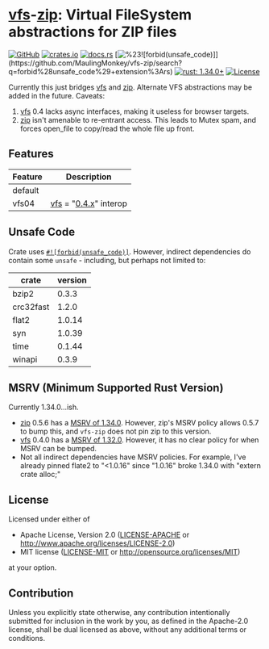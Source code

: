 # [vfs]-[zip]: Virtual FileSystem abstractions for ZIP files

<!-- [![Build status](https://ci.appveyor.com/api/projects/status/nyvlrelifcyjc1l1?svg=true)](https://ci.appveyor.com/project/MaulingMonkey/vfs-zip) -->
[![GitHub](https://img.shields.io/github/stars/MaulingMonkey/vfs-zip.svg?label=GitHub&style=social)](https://github.com/MaulingMonkey/vfs-zip)
[![crates.io](https://img.shields.io/crates/v/vfs-zip.svg)](https://crates.io/crates/vfs-zip)
[![docs.rs](https://docs.rs/vfs-zip/badge.svg)](https://docs.rs/vfs-zip)
[![%23![forbid(unsafe_code)]](https://img.shields.io/github/search/MaulingMonkey/vfs-zip/unsafe%2bextension%3Ars?color=green&label=%23![forbid(unsafe_code)])](https://github.com/MaulingMonkey/vfs-zip/search?q=forbid%28unsafe_code%29+extension%3Ars)
[![rust: 1.34.0+](https://img.shields.io/badge/rust-1.34.0%2B-yellow.svg)](https://gist.github.com/MaulingMonkey/c81a9f18811079f19326dac4daa5a359#minimum-supported-rust-versions-msrv)
[![License](https://img.shields.io/crates/l/vfs-zip.svg)](https://github.com/MaulingMonkey/vfs-zip)
<!-- [![dependency status](https://deps.rs/repo/github/MaulingMonkey/vfs-zip/status.svg)](https://deps.rs/repo/github/MaulingMonkey/vfs-zip) -->

Currently this just bridges [vfs] and [zip].
Alternate VFS abstractions may be added in the future.
Caveats:

1.  [vfs] 0.4 lacks async interfaces, making it useless for browser targets.
2.  [zip] isn't amenable to re-entrant access.  This leads to Mutex spam, and
    forces open_file to copy/read the whole file up front.



<h2 name="features">Features</h2>

| Feature   | Description |
| --------- | ----------- |
| default   | 
| vfs04     | [vfs] = "[0.4.x](http://docs.rs/vfs/0.4)" interop




<h2 name="unsafe-code">Unsafe Code</h2>

Crate uses <code>[#![forbid(unsafe_code)]](https://github.com/MaulingMonkey/vfs-zip/search?q=forbid%28unsafe_code%29+extension%3Ars)</code>.
However, indirect dependencies do contain some `unsafe` - including, but perhaps not limited to:

| crate     | version |
| --------- | ------- |
| bzip2     | 0.3.3
| crc32fast | 1.2.0
| flat2     | 1.0.14
| syn       | 1.0.39
| time      | 0.1.44
| winapi    | 0.3.9



<h2 name="msrv">MSRV (Minimum Supported Rust Version)</h2>

Currently 1.34.0...ish.
*   [zip] 0.5.6 has a [MSRV of 1.34.0](https://github.com/mvdnes/zip-rs/blob/62dc406/README.md#msrv).
    However, zip's MSRV policy allows 0.5.7 to bump this, and `vfs-zip` does not pin zip to this version.
*   [vfs] 0.4.0 has a [MSRV of 1.32.0](https://github.com/manuel-woelker/rust-vfs/blob/c34f4ca/README.md#040-2020-08-13).
    However, it has no clear policy for when MSRV can be bumped.
*   Not all indirect dependencies have MSRV policies.  For example, I've already
    pinned flate2 to "<1.0.16" since "1.0.16" broke 1.34.0 with "extern crate alloc;"



<h2 name="license">License</h2>

Licensed under either of

* Apache License, Version 2.0 ([LICENSE-APACHE](LICENSE-APACHE) or http://www.apache.org/licenses/LICENSE-2.0)
* MIT license ([LICENSE-MIT](LICENSE-MIT) or http://opensource.org/licenses/MIT)

at your option.



<h2 name="license">Contribution</h2>

Unless you explicitly state otherwise, any contribution intentionally submitted
for inclusion in the work by you, as defined in the Apache-2.0 license, shall be
dual licensed as above, without any additional terms or conditions.



[vfs]:          https://lib.rs/crates/vfs
[zip]:          https://lib.rs/crates/zip
